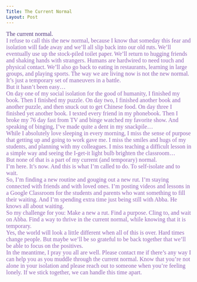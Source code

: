 ```yaml
---
Title: The Current Normal
Layout: Post
---
```

<p style="margin:0in;margin-bottom:.0001pt;font-size:16px;font-family:Cambria;"><span style="color: rgb(85, 57, 130);">The current normal.</span></p>
<p style="margin:0in;margin-bottom:.0001pt;font-size:16px;font-family:Cambria;"><span style="color: rgb(147, 101, 184);">I refuse to call this the new normal, because I know that someday this fear and isolation will fade away and we’ll all slip back into our old ruts. We’ll eventually use up the stock-piled toilet paper. We’ll return to hugging friends and shaking hands with strangers. Humans are hardwired to need touch and physical contact. We’ll also go back to eating in restaurants, learning in large groups, and playing sports. The way we are living now is not the new normal. It’s just a temporary set of maneuvers in a battle.</span></p>
<p style="margin:0in;margin-bottom:.0001pt;font-size:16px;font-family:Cambria;"><span style="color: rgb(147, 101, 184);">But it hasn’t been easy…</span></p>
<p style="margin:0in;margin-bottom:.0001pt;font-size:16px;font-family:Cambria;"><span style="color: rgb(147, 101, 184);">On day one of my social isolation for the good of humanity, I finished my book. Then I finished my puzzle. On day two, I finished another book and another puzzle, and then snuck out to get Chinese food. On day three I finished yet another book. I texted every friend in my phonebook. Then I broke my 76 day fast from TV and binge watched my favorite show. And speaking of binging, I’ve made quite a dent in my snackpile…</span></p>
<p style="margin:0in;margin-bottom:.0001pt;font-size:16px;font-family:Cambria;"><span style="color: rgb(147, 101, 184);">While I absolutely love sleeping in every morning, I miss the sense of purpose that getting up and going to work gave me. I miss the smiles and hugs of my students, and planning with my colleagues. I miss teaching a difficult lesson in a simple way and seeing the I-get-it light bulb brighten the classroom…</span></p>
<p style="margin:0in;margin-bottom:.0001pt;font-size:16px;font-family:Cambria;"><span style="color: rgb(147, 101, 184);">But none of that is a part of my current (and temporary) normal.</span></p>
<p style="margin:0in;margin-bottom:.0001pt;font-size:16px;font-family:Cambria;"><span style="color: rgb(147, 101, 184);">I’m here. It’s now. And this is what I’m called to do. To self-isolate and to wait.</span></p>
<p style="margin:0in;margin-bottom:.0001pt;font-size:16px;font-family:Cambria;"><span style="color: rgb(147, 101, 184);">So, I’m finding a new routine and gouging out a new rut. I’m staying connected with friends and with loved ones. I’m posting videos and lessons in a Google Classroom for the students and parents who want something to fill their waiting. And I’m spending extra time just being still with Abba. He knows all about waiting.</span></p>
<p style="margin:0in;margin-bottom:.0001pt;font-size:16px;font-family:Cambria;"><span style="color: rgb(147, 101, 184);">So my challenge for you: Make a new a rut. Find a purpose. Cling to, and wait on Abba. Find a way to thrive in the current normal, while knowing that it is temporary.</span></p>
<p style="margin:0in;margin-bottom:.0001pt;font-size:16px;font-family:Cambria;"><span style="color: rgb(147, 101, 184);">Yes, the world will look a little different when all of this is over. Hard times change people. But maybe we’ll be so grateful to be back together that we’ll be able to focus on the positives.</span></p>
<p style="margin:0in;margin-bottom:.0001pt;font-size:16px;font-family:Cambria;"><span style="color: rgb(147, 101, 184);">In the meantime, I pray you all are well. Please contact me if there’s any way I can help you as you muddle through the current normal. Know that you’re not alone in your isolation and please reach out to someone when you’re feeling lonely. If we stick together, we can handle this time apart.</span></p>
<p style="margin:0in;margin-bottom:.0001pt;font-size:16px;font-family:Cambria;"><span style="color: rgb(147, 101, 184);">&nbsp;</span></p>
